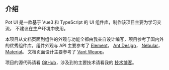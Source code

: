 ## 介绍

Pot UI 是一款基于 Vue3 和 TypeScript 的 UI 组件库，制作该项目主要为学习交流，
不建议在生产环境中使用。  

本项目从文档页面到组件的外观与功能全都由我亲自设计编写，项目参考了国内外的优秀组件库，组件外观与 API 主要参考了
[Element](https://element.eleme.cn/#/zh-CN)，
[Ant Design](https://ant-design.gitee.io/index-cn)，
[Nebular](https://akveo.github.io/nebular/docs/components/components-overview)，
[Material](https://material.angular.io/components/categorie)。
文档页面设计主要参考了 [Vant Weapp](https://youzan.github.io/vant-weapp/#/intro)。


项目的源代码请看 [GitHub](https://github.com/ml1234256/pot-ui)，涉及到的主要技术请看我的 [技术博客](https://www.yuque.com/yikezaozi/vwbl0d/moa7ui)。